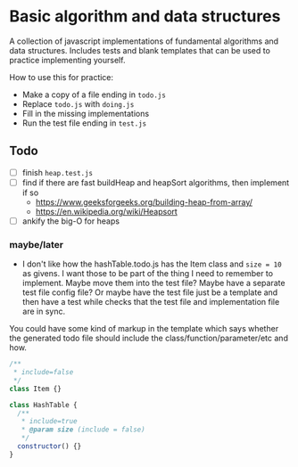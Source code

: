 # Basic algorithm and data structures

A collection of javascript implementations of fundamental algorithms and data structures. Includes tests and blank templates that can be used to practice implementing yourself.

How to use this for practice:

- Make a copy of a file ending in `todo.js`
- Replace `todo.js` with `doing.js`
- Fill in the missing implementations
- Run the test file ending in `test.js`

## Todo

- [ ] finish `heap.test.js`
- [ ] find if there are fast buildHeap and heapSort algorithms, then implement if so
  - https://www.geeksforgeeks.org/building-heap-from-array/
  - https://en.wikipedia.org/wiki/Heapsort
- [ ] ankify the big-O for heaps

### maybe/later

- I don't like how the hashTable.todo.js has the Item class and `size = 10` as givens. I want those to be part of the thing I need to remember to implement. Maybe move them into the test file? Maybe have a separate test file config file? Or maybe have the test file just be a template and then have a test while checks that the test file and implementation file are in sync.

You could have some kind of markup in the template which says whether the generated todo file should include the class/function/parameter/etc and how.

```js
/**
 * include=false
 */
class Item {}

class HashTable {
  /**
   * include=true
   * @param size (include = false)
   */
  constructor() {}
}
```
